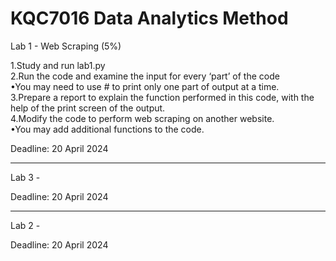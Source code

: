 # KQC7016 Data Analytics Method

Lab 1 - Web Scraping (5%)

1.Study and run lab1.py  
2.Run the code and examine the input for every ‘part’ of the code  
  •You may need to use # to print only one part of output at a time.  
3.Prepare a report to explain the function performed in this code, with the help of the print screen of the output.  
4.Modify the code to perform web scraping on another website.  
  •You may add additional functions to the code.  

Deadline: 20 April 2024
****
Lab 3 - 

Deadline: 20 April 2024
****
Lab 2 - 

Deadline: 20 April 2024
